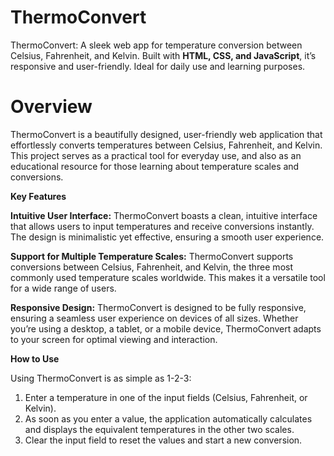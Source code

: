 # **ThermoConvert**
ThermoConvert: A sleek web app for temperature conversion between Celsius, Fahrenheit, and Kelvin. Built with **HTML, CSS, and JavaScript**, it’s responsive and user-friendly. Ideal for daily use and learning purposes.


# **Overview**
ThermoConvert is a beautifully designed, user-friendly web application that effortlessly converts temperatures between Celsius, Fahrenheit, and Kelvin. This project serves as a practical tool for everyday use, and also as an educational resource for those learning about temperature scales and conversions.

**Key Features**

**Intuitive User Interface:** ThermoConvert boasts a clean, intuitive interface that allows users to input temperatures and receive conversions instantly. The design is minimalistic yet effective, ensuring a smooth user experience.

**Support for Multiple Temperature Scales:** ThermoConvert supports conversions between Celsius, Fahrenheit, and Kelvin, the three most commonly used temperature scales worldwide. This makes it a versatile tool for a wide range of users.

**Responsive Design:** ThermoConvert is designed to be fully responsive, ensuring a seamless user experience on devices of all sizes. Whether you’re using a desktop, a tablet, or a mobile device, ThermoConvert adapts to your screen for optimal viewing and interaction.


**How to Use**

Using ThermoConvert is as simple as 1-2-3:

1. Enter a temperature in one of the input fields (Celsius, Fahrenheit, or Kelvin).
2. As soon as you enter a value, the application automatically calculates and displays the equivalent temperatures in the other two scales.
3. Clear the input field to reset the values and start a new conversion.
